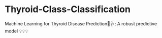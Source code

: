 # Thyroid-Class-Classification
Machine Learning for Thyroid Disease Prediction🏥🩺; A robust predictive model 💡💡💡
